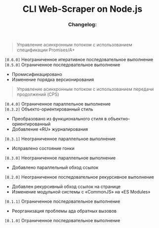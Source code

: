 <div align="center">
<h1> CLI Web-Scraper on Node.js</h1>
<h3>Changelog:</h3>
</br>
</div>

> Управление асинхронным потоком с использованием спецификации Promises/A+  

<code>[0.6.0]</code> Неограниченное итеративное последовательное выполнение  
<code>[0.5.0]</code> Ограниченное последовательное выполнение
* Промисификацировано
* Изменение порядка версионирования

> Управление асинхронным потоком с использованием передачи продолжений (CPS)

<code>[0.4.0]</code> Ограниченное параллельное выполнение  
<code>[0.3.2]</code> Объекто-ориентированный стиль
* Преобразовано из функционального стиля в объектно-ориентированный 
* Добавление «RU» журналирования

<code>[0.3.1]</code> Неограниченное параллельное выполнение
* Исправлено состояние гонки

<code>[0.3.0]</code> Неограниченное параллельное выполнение
* Добавлено параллельный обход ссылок

<code>[0.2.0]</code> Неограниченное последовательное рекурсивное выполнение
* Добавлен рекурсивный обход ссылок на странице
* Изменение модульной системы с «CommonJS» на «ES Modules»

<code>[0.1.1]</code> Ограниченное последовательное выполнение
* Реорганизация проблемы ада обратных вызовов

<code>[0.1.0]</code> Ограниченное последовательное выполнение